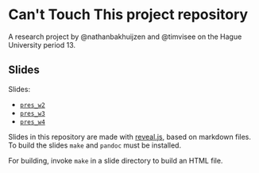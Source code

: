 # Can't Touch This project repository
A research project by @nathanbakhuijzen and @timvisee on the Hague University
period 13.

## Slides
Slides:
- [`pres_w2`](https://timvisee.gitlab.io/cant-touch-this-project/pres_w2)
- [`pres_w3`](https://timvisee.gitlab.io/cant-touch-this-project/pres_w3)
- [`pres_w4`](https://timvisee.gitlab.io/cant-touch-this-project/pres_w4)

Slides in this repository are made with [reveal.js][revealjs], based on markdown
files.
To build the slides `make` and `pandoc` must be installed.

For building, invoke `make` in a slide directory to build an HTML file.


[revealjs]: https://revealjs.com/
